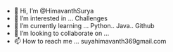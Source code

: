 - 👋 Hi, I’m @HimavanthSurya
- 👀 I’m interested in ... Challenges
- 🌱 I’m currently learning ... Python.. Java.. Github 
- 💞️ I’m looking to collaborate on ...
- 📫 How to reach me ... suyahimavanth369gmail.com

<!---
HimavanthSurya/HimavanthSurya is a ✨ special ✨ repository because its `README.md` (this file) appears on your GitHub profile.
You can click the Preview link to take a look at your changes.
--->
